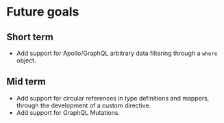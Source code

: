 # Future goals

## Short term

* Add support for Apollo/GraphQL arbitrary data filtering through a `where` object.

## Mid term

* Add support for circular references in type definitions and mappers, through the development of a custom directive.
* Add support for GraphQL Mutations.

